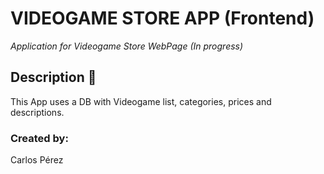 # VIDEOGAME STORE APP (Frontend)

_Application for Videogame Store WebPage (In progress)_

## Description :page_with_curl:

This App uses a DB with Videogame list, categories, prices and descriptions.

### Created by:

Carlos Pérez
